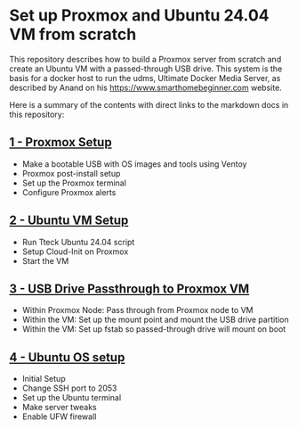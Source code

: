 # Set up Proxmox and Ubuntu 24.04 VM from scratch
This repository describes how to build a Proxmox server from scratch and create an Ubuntu VM with a passed-through USB drive. This system is the basis for a docker host to run the udms, Ultimate Docker Media Server, as described by Anand on his https://www.smarthomebeginner.com website.

Here is a summary of the contents with direct links to the markdown docs in this repository:

## [1 - Proxmox Setup](1%20-%20Proxmox%20Setup.md)
  - Make a bootable USB with OS images and tools using Ventoy
  - Proxmox post-install setup
  - Set up the Proxmox terminal
  - Configure Proxmox alerts
## [2 - Ubuntu VM Setup](2%20-%20Ubuntu%20VM%20Setup.md)
  - Run Tteck Ubuntu 24.04 script
  - Setup Cloud-Init on Proxmox
  - Start the VM
## [3 - USB Drive Passthrough to Proxmox VM](3%20-%20USB%20%20Drive%20Passthrough%20to%20Proxmox%20VM.md)
  - Within Proxmox Node: Pass through from Proxmox node to VM
  - Within the VM: Set up the mount point and mount the USB drive partition
  - Within the VM: Set up fstab so passed-through drive will mount on boot

## [4 - Ubuntu OS setup](4%20-%20Ubuntu%20OS%20Setup.md)
  - Initial Setup
  - Change SSH port to 2053
  - Set up the Ubuntu terminal
  - Make server tweaks
  - Enable UFW firewall
